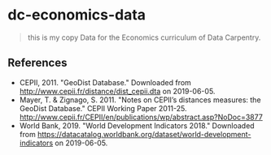 # dc-economics-data
>this is my copy
Data for the Economics curriculum of Data Carpentry.

## References
- CEPII, 2011. "GeoDist Database." Downloaded from http://www.cepii.fr/distance/dist_cepii.dta on 2019-06-05.
- Mayer, T. & Zignago, S. 2011. "Notes on CEPII’s distances measures: the GeoDist Database." CEPII Working Paper 2011-25. http://www.cepii.fr/CEPII/en/publications/wp/abstract.asp?NoDoc=3877
- World Bank, 2019. "World Development Indicators 2018." Downloaded from https://datacatalog.worldbank.org/dataset/world-development-indicators on 2019-06-05.
